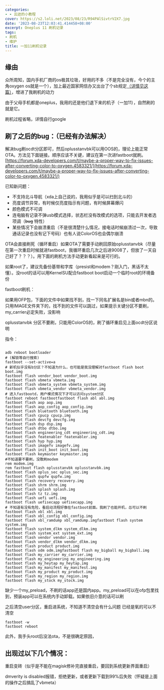 ```yaml
---
categories:
- - 云迹的小教程
cover: https://s2.loli.net/2023/08/23/R94PAlSivtrV2X7.jpg
date: '2023-08-23T12:03:41.414458+08:00'
excerpt: Oneplus 11 刷机记录
tags:
- 刷机
- 维护
title: 一加11刷机记录
---
```

## 缘由

众所周知，国内手机厂商的os极其垃圾，好用的不多（不是完全没有，今个的主角oxygen os就是一个），加上最近国家网信办又出台了个sb规定[（详情见这篇）](https://blog.adki.site/post/59fcf7cde9d0/)，增进了我刷机的动力

由于父母手机都是oneplus，我用的还是他们退下来的机子（一加11），自然刷的就是它。

刷机过程省略，详情自行google

## 刷了之后的bug：（已经有办法解决）

解决bug刷ocdt分区即可，然后oplusstanvbk可以用OOS的，理论上能正常OTA。方法见下面链接。顺序应该不关键，建议在第一次进fastboot就刷。
[https://forum.xda-developers.com/t/maybe-a-proper-way-to-fix-issues-after-converting-color-to-oxygen.4583321/](https://forum.xda-developers.com/t/maybe-a-proper-way-to-fix-issues-after-converting-color-to-oxygen.4583321/)

已知新问题：

* 不支持北斗导航（xda上自己说的，我用似乎是可以扫到北斗的）
* 亮度调节异常，有时候仅亮度指示有问题，有时候屏幕爆闪
* 颜色模式不可调
* 连电脑有记录不弹usb模式选择，状态栏没有改模式的选项，只能去开发者选项调（~~bug~~  特性）
* 某些情况下会崩溃重启（不是很清楚什么情况，接电话时候崩溃过一次，导致通话记录也没有记下号码）也有人说ColorOS也会偶尔崩溃

OTA会直接刷死（循环重启）如果OTA了需要手动刷回原始oplusstanvbk（尽量在第一次重启时候就进fastboot，我循环重启几次之后进9008了，但放了一天自己好了？？？）。用下面的刷机方法手动更新看起来是可行的。

如果root了，建议先备份基带和字库（presist和modem？刚入门，黑话不太懂）。没root的话可以用KernelSU配合fastboot boot启动一个临时root的环境备份

fastboot刷机：

如果用OFP包，下面的文件中如果找不到，找一下同名扩展名是bin或者mbn的。只用IMAGE文件夹下的，找不到的文件可以跳过，如果提示关键分区不要刷，my_carrier必定失败，没影响

oplusstanvbk 分区不要刷，只能用ColorOS的，刷了循环重启见上面ocdt分区说明

指令：

```shell

adb reboot bootloader
# (解锁等自行搜索)
fastboot --set-active=a
# 新机似乎没有b分区？不知道为什么，也可能是我没理解对fastboot flash boot boot.img
fastboot flash vendor_boot vendor_boot.img
fastboot flash vbmeta vbmeta.img
fastboot flash vbmeta_system vbmeta_system.img
fastboot flash vbmeta_vendor vbmeta_vendor.img
# 进入fastbootd，用户模式情况下才可以访问system分区
fastboot reboot fastbootfastboot flash abl abl.img
fastboot flash aop aop.img
fastboot flash aop_config aop_config.img
fastboot flash bluetooth bluetooth.img
fastboot flash cpucp cpucp.img
fastboot flash devcfg devcfg.img
fastboot flash dsp dsp.img
fastboot flash dtbo dtbo.img
fastboot flash engineering_cdt engineering_cdt.img
fastboot flash featenabler featenabler.img
fastboot flash hyp hyp.img
fastboot flash imagefv imagefv.img
fastboot flash init_boot init_boot.img
fastboot flash keymaster keymaster.img
#不知道要不要刷，没敢刷modem
rem modem.img
rem fastboot flash oplusstanvbk oplusstanvbk.img
fastboot flash oplus_sec oplus_sec.img
fastboot flash qupfw qupfw.img
fastboot flash recovery recovery.img
fastboot flash shrm shrm.img
fastboot flash splash splash.img
fastboot flash tz tz.img
fastboot flash uefi uefi.img
fastboot flash uefisecapp uefisecapp.img
# 不知道有没有危险，看启动流程好像在fastboot前面。我刷了也能开机，怂可以不刷
fastboot flash xbl xbl.img
fastboot flash xbl_config xbl_config.img
fastboot flash xbl_ramdump xbl_ramdump.imgfastboot flash system system.img
fastboot flash system_dlkm system_dlkm.img
fastboot flash system_ext system_ext.img
fastboot flash vendor vendor.img
fastboot flash vendor_dlkm vendor_dlkm.img
fastboot flash product product.img
fastboot flash odm odm.imgfastboot flash my_bigball my_bigball.img
fastboot flash my_carrier my_carrier.img
fastboot flash my_engineering my_engineering.img
fastboot flash my_heytap my_heytap.img
fastboot flash my_manifest my_manifest.img
fastboot flash my_product my_product.img
fastboot flash my_region my_region.img
fastboot flash my_stock my_stock.img
```

缺少一个my_preload，不刷的话app还是国内app。my_preload可以在ofp包里找到，预装app可以在系统内手动卸载。如果依旧介意的话可以刷

之后清空user分区，重启进系统，不知道不清空会有什么问题
已经是氧的可以不清空

```shell
fastboot -w
fastboot reboot
```

此外，我手头root后没法ota，不是很确定原因，

## 出现过以下几个情况：

重启变砖（似乎是不能在magisk修补完直接重启，要回到系统更新界面重启）

dmverity is disabled报错，拒绝更新，或者更新下载到99%后失败（怀疑是上面的操作之后搞乱了vbmeta）

<!--more-->
